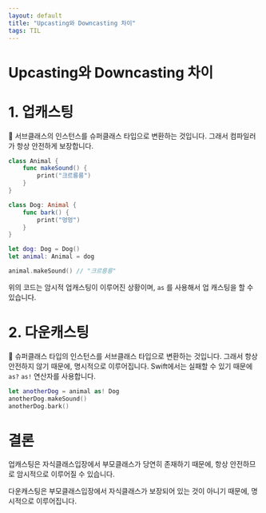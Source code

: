 ```yaml
---
layout: default
title: "Upcasting와 Downcasting 차이"
tags: TIL
---
```


# Upcasting와 Downcasting 차이

# 1. 업캐스팅

🎯 서브클래스의 인스턴스를 슈퍼클래스 타입으로 변환하는 것입니다. 그래서 컴파일러가 항상 안전하게 보장합니다.

```swift
class Animal {
    func makeSound() {
        print("크르릉릉")
    }
}

class Dog: Animal {
    func bark() {
        print("멍멍")
    }
}

let dog: Dog = Dog()
let animal: Animal = dog

animal.makeSound() // "크르릉릉" 
```

위의 코드는 암시적 업캐스팅이 이루어진 상황이며, `as` 를 사용해서 업 캐스팅을 할 수 있습니다.

# 2. 다운캐스팅

🎯 슈퍼클래스 타입의 인스턴스를 서브클래스 타입으로 변환하는 것입니다. 그래서 항상 안전하지 않기 때문에, 명시적으로 이루어집니다. Swift에서는 실패할 수 있기 때문에 `as?` `as!` 연산자를 사용합니다.

```swift
let anotherDog = animal as! Dog
anotherDog.makeSound()
anotherDog.bark()
```

# 결론

업캐스팅은 자식클래스입장에서 부모클래스가 당연히 존재하기 때문에, 항상 안전하므로 암시적으로 이루어질 수 있습니다.

다운캐스팅은 부모클래스입장에서 자식클래스가 보장되어 있는 것이 아니기 때문에, 명시적으로 이루어집니다.
